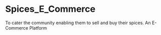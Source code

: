 # Spices_E_Commerce
To cater the community enabling them to sell and buy their spices. An E-Commerce Platform
